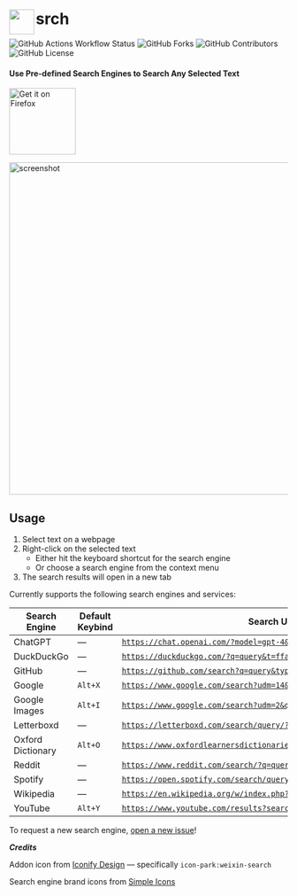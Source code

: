 # <img src="https://github.com/user-attachments/assets/95a638a6-3a58-4109-b1c7-0258def2998e" width="45" align="left"> srch

<div align="left">

<p align="left">
  <img alt="GitHub Actions Workflow Status" src="https://img.shields.io/github/actions/workflow/status/dpi0/srch-firefox/ci.yml?branch=main">
  <img alt="GitHub Forks" src="https://img.shields.io/github/forks/dpi0/srch-firefox?style=flat">
  <img alt="GitHub Contributors" src="https://img.shields.io/github/contributors/dpi0/srch-firefox?style=flat&color=pink">
  <img alt="GitHub License" src="https://img.shields.io/github/license/dpi0/srch-firefox">
</p>

<h4>Use Pre-defined Search Engines to Search Any Selected Text</h4>

<a href="https://addons.mozilla.org/firefox/addon/bynd">
  <img src="https://labels.tahoe.be/firefox_download_dark.svg" alt="Get it on Firefox" width="120">
</a>

</p>

</div>

<img width="600" height="600" alt="screenshot" src="https://github.com/user-attachments/assets/59f634c1-e9ee-4437-865f-7a66c3ba296d" />


## Usage

1. Select text on a webpage
2. Right-click on the selected text
   - Either hit the keyboard shortcut for the search engine
   - Or choose a search engine from the context menu
3. The search results will open in a new tab

Currently supports the following search engines and services:

| Search Engine     | Default Keybind | Search URL                                                                                                                                   |
| ----------------- | --------------- | -------------------------------------------------------------------------------------------------------------------------------------------- |
| ChatGPT           | —               | [`https://chat.openai.com/?model=gpt-4&q=query`](https://chat.openai.com/?model=gpt-4&q=query)                                               |
| DuckDuckGo        | —               | [`https://duckduckgo.com/?q=query&t=ffab`](https://duckduckgo.com/?q=query&t=ffab)                                                           |
| GitHub            | —               | [`https://github.com/search?q=query&type=repositories`](https://github.com/search?q=query&type=repositories)                                 |
| Google            | `Alt+X`         | [`https://www.google.com/search?udm=14&q=query&num=50`](https://www.google.com/search?udm=14&q=query&num=50)                                 |
| Google Images     | `Alt+I`         | [`https://www.google.com/search?udm=2&q=query&num=50`](https://www.google.com/search?udm=2&q=query&num=50)                                   |
| Letterboxd        | —               | [`https://letterboxd.com/search/query/?adult`](https://letterboxd.com/search/query/?adult)                                                   |
| Oxford Dictionary | `Alt+O`         | [`https://www.oxfordlearnersdictionaries.com/definition/english/query`](https://www.oxfordlearnersdictionaries.com/definition/english/query) |
| Reddit            | —               | [`https://www.reddit.com/search/?q=query`](https://www.reddit.com/search/?q=query)                                                           |
| Spotify           | —               | [`https://open.spotify.com/search/query`](https://open.spotify.com/search/query)                                                             |
| Wikipedia         | —               | [`https://en.wikipedia.org/w/index.php?search=query`](https://en.wikipedia.org/w/index.php?search=query)                                     |
| YouTube           | `Alt+Y`         | [`https://www.youtube.com/results?search_query=query`](https://www.youtube.com/results?search_query=query)                                   |

To request a new search engine, [open a new issue](https://github.com/dpi0/srch-firefox/issues/new)!

***Credits***

Addon icon from [Iconify Design](https://icon-sets.iconify.design) — specifically `icon-park:weixin-search`

Search engine brand icons from [Simple Icons](https://simpleicons.org)
